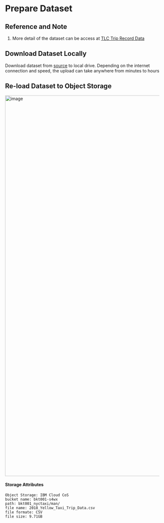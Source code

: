 # Prepare Dataset


## Reference and Note
1. More detail of the dataset can be access at [TLC Trip Record Data](https://www.nyc.gov/site/tlc/about/tlc-trip-record-data.page)

   
## Download Dataset Locally

Download dataset from [source](https://data.cityofnewyork.us/Transportation/2018-Yellow-Taxi-Trip-Data/t29m-gskq) to local drive. Depending on the internet connection and speed, the upload can take anywhere from minutes to hours


## Re-load Dataset to Object Storage

<img width="1244" alt="image" src="https://github.com/hpdalab/demo101-s4wx-nytaxi/assets/38366661/0d6693f7-4902-4e9e-a77c-b2cb482d4b0c">

#### Storage Attributes
```
Object Storage: IBM Cloud CoS
bucket name: bkt001-s4wx
path: bkt001_nyctaxi/man/
file name: 2018_Yellow_Taxi_Trip_Data.csv
file formate: CSV
file size: 9.71GB
```


